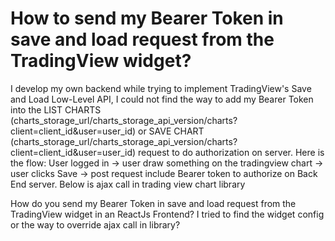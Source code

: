 
# How to send my Bearer Token in save and load request from the TradingView widget?

I develop my own backend while trying to implement TradingView's Save and Load Low-Level API, I could not find the way to add my Bearer Token into the LIST CHARTS (charts_storage_url/charts_storage_api_version/charts?client=client_id&user=user_id) or SAVE CHART (charts_storage_url/charts_storage_api_version/charts?client=client_id&user=user_id) request to do authorization on server.
Here is the flow: User logged in -> user draw something on the tradingview chart -> user clicks Save -> post request include Bearer token to authorize on Back End server.
Below is ajax call in trading view chart library

How do you send my Bearer Token in save and load request from the TradingView widget in an ReactJs Frontend?
I tried to find the widget config or the way to override ajax call in library?

        